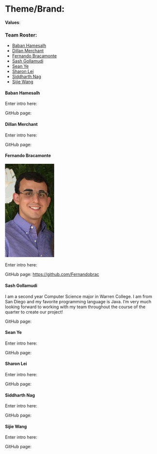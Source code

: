 # Theme/Brand: 

**Values**: 

### Team Roster: 

- [Baban Hamesalh](#Baban-Hamesalh)
- [Dillan Merchant](#Dillan-Merchant)
- [Fernando Bracamonte](#Fernando-Bracamonte)
- [Sash Gollamudi](#Sash-Gollamudi)
- [Sean Ye](#Sean-Ye)
- [Sharon Lei](#Sharon-Lei)
- [Siddharth Nag](#Siddharth-Nag)
- [Sijie Wang](#Sijie-Wang)



#### Baban Hamesalh 

Enter intro here:

GitHub page: 

#### Dillan Merchant

Enter intro here:

GitHub page: 

#### Fernando Bracamonte



<img src="/images/fernandobracamonte.PNG" style="zoom:75%;" />

Enter intro here:

GitHub page: https://github.com/Fernandobrac 

#### Sash Gollamudi

I am a second year Computer Science major in Warren College. I am from San Diego and my favorite programming language is Java. I’m very much looking forward to working with my team throughout the course of the quarter to create our project!

GitHub page:  

#### Sean Ye

Enter intro here:

GitHub page: 

#### Sharon Lei

Enter intro here:

GitHub page: 

#### Siddharth Nag

Enter intro here:

GitHub page: 

#### Sijie Wang

Enter intro here:

GitHub page: 



